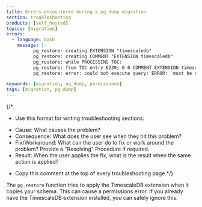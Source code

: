 ```yaml
---
title: Errors encountered during a pg_dump migration
section: troubleshooting
products: [self_hosted]
topics: [migration]
errors:
  - language: bash
    message: |-
          pg_restore: creating EXTENSION "timescaledb"
          pg_restore: creating COMMENT "EXTENSION timescaledb"
          pg_restore: while PROCESSING TOC:
          pg_restore: from TOC entry 6239; 0 0 COMMENT EXTENSION timescaledb
          pg_restore: error: could not execute query: ERROR:  must be owner of extension timescaledb

keywords: [migration, pg_dump, permissions]
tags: [migration, pg_dump]
---
```


{/*
* Use this format for writing troubleshooting sections:
 - Cause: What causes the problem?
 - Consequence: What does the user see when they hit this problem?
 - Fix/Workaround: What can the user do to fix or work around the problem? Provide a "Resolving" Procedure if required.
 - Result: When the user applies the fix, what is the result when the same action is applied?
* Copy this comment at the top of every troubleshooting page
*/}

The `pg_restore` function tries to apply the TimescaleDB extension when it
copies your schema. This can cause a permissions error. If you already have the
TimescaleDB extension installed, you can safely ignore this.
